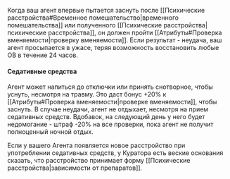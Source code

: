 Когда ваш агент впервые пытается заснуть после [[Психические расстройства#Временное помешательство|временного помешательства]] или полученного [[Психические расстройства|психические расстройства]], он должен пройти [[Атрибуты#Проверка вменяемости|проверку вменяемости]]. Если результат - неудача, ваш агент просыпается в ужасе, теряя возможность восстановить любые ОВ в течение 24 часов.
#### Седативные средства

Агент может напиться до отключки или принять снотворное, чтобы уснуть, несмотря на травму. Это даст бонус +20% к [[Атрибуты#Проверка вменяемости|проверке вменяемости]], чтобы заснуть. В случае неудачи, агент не отдыхает, несмотря на прием седативных средств. Вдобавок, на следующий день у него будет недомогание - штраф -20% на все проверки, пока агент не получит полноценный ночной отдых.

Если у вашего Агента появляется новое расстройство при употреблении седативных средств, у Куратора есть веские основания сказать, что расстройство принимает форму [[Психические расстройства|зависимости от препаратов]]. 